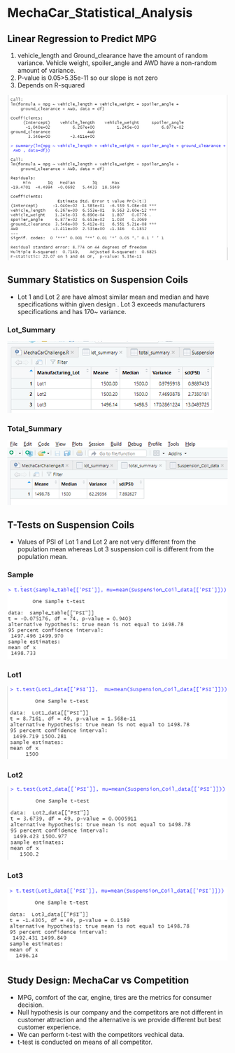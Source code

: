# MechaCar_Statistical_Analysis

## Linear Regression to Predict MPG

1. vehicle_length and Ground_clearance have the amount of random variance. Vehicle weight, spoiler_angle and AWD have a non-random amount of variance.
2. P-value is 0.05>5.35e-11 so our slope is not zero
3. Depends on R-squared

![PredictMPG](https://github.com/maddalisushmitha/MechaCar_Statistical_Analysis/blob/main/images_for_readme/Predict%20MPG2.png)

## Summary Statistics on Suspension Coils

- Lot 1 and Lot 2 are have almost similar mean and median and have specifications within given design . Lot 3 exceeds manufacturers specifications and has 170~ variance.

### Lot_Summary

![Lot_Summary](https://github.com/maddalisushmitha/MechaCar_Statistical_Analysis/blob/main/images_for_readme/Lot_Summary.png)

### Total_Summary
![Total_Summary](https://github.com/maddalisushmitha/MechaCar_Statistical_Analysis/blob/main/images_for_readme/Total_Summary.png)

## T-Tests on Suspension Coils

- Values of PSI of Lot 1 and Lot 2 are not very different from the population mean whereas Lot 3 suspension coil is different from the population mean.

### Sample
![SansPM](https://github.com/maddalisushmitha/MechaCar_Statistical_Analysis/blob/main/images_for_readme/Pandmean.png)

### Lot1

![Lot1](https://github.com/maddalisushmitha/MechaCar_Statistical_Analysis/blob/main/images_for_readme/Lot1.png)

### Lot2

![Lot2](https://github.com/maddalisushmitha/MechaCar_Statistical_Analysis/blob/main/images_for_readme/Lot2.png)

### Lot3

![Lot3](https://github.com/maddalisushmitha/MechaCar_Statistical_Analysis/blob/main/images_for_readme/Lot3.png)

## Study Design: MechaCar vs Competition

- MPG, comfort of the car, engine, tires are the metrics for consumer decision. 
- Null hypothesis is our company and the competitors are not different in customer attraction and the alternative is we provide different but best customer experience.
- We can perform t-test with the competitors vechical data.
- t-test is conducted on means of all competitor.








